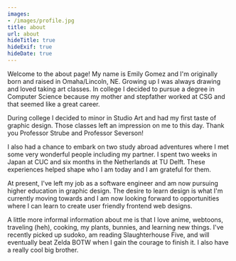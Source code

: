 ```yaml
---
images:
- /images/profile.jpg
title: about
url: about
hideTitle: true
hideExif: true
hideDate: true
---
```


<div align="left-aligned">
	<p>
        Welcome to the about page! My name is Emily Gomez and I'm originally born and raised in Omaha/Lincoln, NE. Growing up I was always drawing and loved taking art classes. In college I decided to pursue a degree in Computer Science because my mother and stepfather worked at CSG and that seemed like a great career. 
	</p>
	<p>
		During college I decided to minor in Studio Art and had my first taste of graphic design.
		Those classes left an impression on me to this day. Thank you Professor Strube and Professor Severson!
	</p>
	<p>
		I also had a chance to embark on two study abroad adventures where I met some very wonderful people including my partner. I spent two weeks in Japan at CUC and six months in the Netherlands at TU Delft. These experiences helped shape who I am today and I am grateful for them.
	</p>
	<p>
		At present, I've left my job as a software engineer and am now pursuing higher education in graphic design. The desire to learn design is what I'm currently moving towards and I am now looking forward to opportunities where I can learn to create user friendly frontend web designs.
	</p>
	<p>
		A little more informal information about me is that I love anime, webtoons, traveling (heh), cooking, my plants, bunnies, and learning new things. I've recently picked up sudoko, am reading Slaughterhouse Five, and will eventually beat Zelda BOTW when I gain the courage to finish it. I also have a really cool big brother.
	</p>
</div>